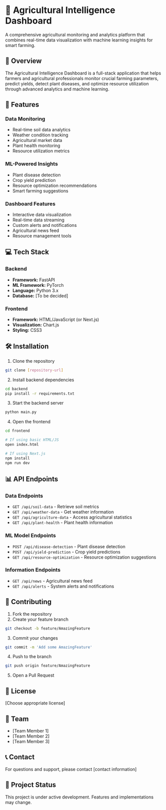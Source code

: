 # 🌾 Agricultural Intelligence Dashboard

A comprehensive agricultural monitoring and analytics platform that combines real-time data visualization with machine learning insights for smart farming.

## 📌 Overview

The Agricultural Intelligence Dashboard is a full-stack application that helps farmers and agricultural professionals monitor crucial farming parameters, predict yields, detect plant diseases, and optimize resource utilization through advanced analytics and machine learning.

## 🚀 Features

### Data Monitoring
- Real-time soil data analytics
- Weather condition tracking
- Agricultural market data
- Plant health monitoring
- Resource utilization metrics

### ML-Powered Insights
- Plant disease detection
- Crop yield prediction
- Resource optimization recommendations
- Smart farming suggestions

### Dashboard Features
- Interactive data visualization
- Real-time data streaming
- Custom alerts and notifications
- Agricultural news feed
- Resource management tools

## 💻 Tech Stack

### Backend
- **Framework:** FastAPI
- **ML Framework:** PyTorch
- **Language:** Python 3.x
- **Database:** [To be decided]

### Frontend
- **Framework:** HTML/JavaScript (or Next.js)
- **Visualization:** Chart.js
- **Styling:** CSS3

## 🛠️ Installation

1. Clone the repository
```bash
git clone [repository-url]
```

2. Install backend dependencies
```bash
cd backend
pip install -r requirements.txt
```

3. Start the backend server
```bash
python main.py
```

4. Open the frontend
```bash
cd frontend

# If using basic HTML/JS
open index.html

# If using Next.js
npm install
npm run dev
```

## 📊 API Endpoints

### Data Endpoints
- `GET /api/soil-data` - Retrieve soil metrics
- `GET /api/weather-data` - Get weather information
- `GET /api/agriculture-data` - Access agricultural statistics
- `GET /api/plant-health` - Plant health information

### ML Model Endpoints
- `POST /api/disease-detection` - Plant disease detection
- `POST /api/yield-prediction` - Crop yield predictions
- `GET /api/resource-optimization` - Resource optimization suggestions

### Information Endpoints
- `GET /api/news` - Agricultural news feed
- `GET /api/alerts` - System alerts and notifications

## 🤝 Contributing

1. Fork the repository
2. Create your feature branch
```bash
git checkout -b feature/AmazingFeature
```
3. Commit your changes
```bash
git commit -m 'Add some AmazingFeature'
```
4. Push to the branch
```bash
git push origin feature/AmazingFeature
```
5. Open a Pull Request

## 📝 License

[Choose appropriate license]

## 👥 Team

- [Team Member 1]
- [Team Member 2]
- [Team Member 3]

## 📞 Contact

For questions and support, please contact [contact information]

## 🔄 Project Status

This project is under active development. Features and implementations may change.

